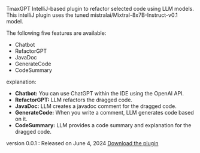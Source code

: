 
<!-- Plugin description -->
TmaxGPT
IntelliJ-based plugin to refactor selected code using LLM models.
This intelliJ plugin uses the tuned mistralai/Mixtral-8x7B-Instruct-v0.1 model.

The following five features are available:
- Chatbot
- RefactorGPT
- JavaDoc
- GenerateCode
- CodeSummary

explanation:

- **Chatbot:** You can use ChatGPT within the IDE using the OpenAI API.
- **RefactorGPT:** LLM refactors the dragged code.
- **JavaDoc:** LLM creates a javadoc comment for the dragged code.
- **GenerateCode:** When you write a comment, LLM generates code based on it.
- **CodeSummary:** LLM provides a code summary and explanation for the dragged code.

version 0.0.1 : Released on June 4, 2024
[Download the plugin](https://github.com/fbwogur121/Internship_TmaxSoft/blob/feature/11/TmaxGPT-0.0.1.zip)
<!-- Plugin description end -->
